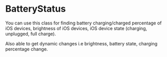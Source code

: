 # BatteryStatus

You can use this class for finding battery charging/charged percentage of iOS devices, brightness of iOS devices, iOS device state (charging, unplugged, full charge).

Also able to get dynamic changes i.e brightness, battery state, charging percentage change.
